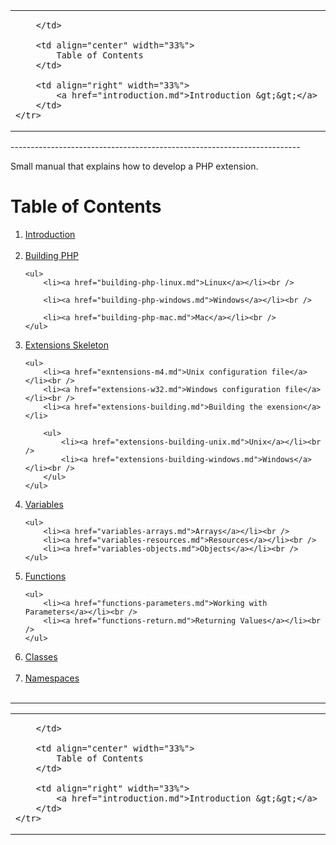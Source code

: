 <table width="800px">
    <tr>
        <td align="left" width="33%">
            
        </td>
        
        <td align="center" width="33%">
            Table of Contents
        </td>
        
        <td align="right" width="33%">
            <a href="introduction.md">Introduction &gt;&gt;</a>
        </td>
    </tr>
</table>
------------------------------------------------------------------------

Small manual that explains how to develop a PHP extension.

# Table of Contents

<ol>

<li><a href="introduction.md">Introduction</a></li><br />
	
<li><a href="building-php.md">Building PHP</a></li>

    <ul>
        <li><a href="building-php-linux.md">Linux</a></li><br />
		
        <li><a href="building-php-windows.md">Windows</a></li><br />
    
        <li><a href="building-php-mac.md">Mac</a></li><br />
    </ul>
	
<li><a href="extensions-skeleton.md">Extensions Skeleton</a></li>

    <ul>
        <li><a href="exntensions-m4.md">Unix configuration file</a></li><br />
        <li><a href="extensions-w32.md">Windows configuration file</a></li><br />
        <li><a href="extensions-building.md">Building the exension</a></li>
        
        <ul>
            <li><a href="extensions-building-unix.md">Unix</a></li><br />
            <li><a href="extensions-building-windows.md">Windows</a></li><br />
        </ul>
    </ul>
	
<li><a href="variables.md">Variables</a></li>

    <ul>
		<li><a href="variables-arrays.md">Arrays</a></li><br />
		<li><a href="variables-resources.md">Resources</a></li><br />
		<li><a href="variables-objects.md">Objects</a></li><br />
    </ul>
		
		
<li><a href="functions.md">Functions</a></li>

    <ul>
        <li><a href="functions-parameters.md">Working with Parameters</a></li><br />
        <li><a href="functions-return.md">Returning Values</a></li><br />
    </ul>
	
<li><a href="classes.md">Classes</a></li><br />
	
<li><a href="namespaces.md">Namespaces</a></li><br />
    
</ol>

------------------------------------------------------------------------
<table style="width: 100%;">
    <tr>
        <td align="left" width="33%">
            
        </td>
        
        <td align="center" width="33%">
            Table of Contents
        </td>
        
        <td align="right" width="33%">
            <a href="introduction.md">Introduction &gt;&gt;</a>
        </td>
    </tr>
</table>

